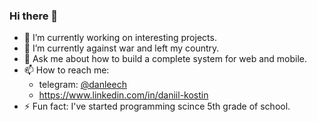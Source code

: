 ### Hi there 👋

- 🔭 I’m currently working on interesting projects.
- 🌱 I’m currently against war and left my country.
- 💬 Ask me about how to build a complete system for web and mobile.
- 📫 How to reach me: <ul><li>telegram: [@danleech](https://t.me/danleech)</li><li>https://www.linkedin.com/in/daniil-kostin</li></ul>
- ⚡ Fun fact: I've started programming scince 5th grade of school.
